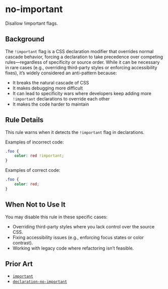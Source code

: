 # no-important

Disallow !important flags.

## Background

The `!important` flag is a CSS declaration modifier that overrides normal cascade behavior, forcing a declaration to take precedence over competing rules—regardless of specificity or source order. While it can be necessary in rare cases (e.g., overriding third-party styles or enforcing accessibility fixes), it’s widely considered an anti-pattern because:

- It breaks the natural cascade of CSS
- It makes debugging more difficult
- It can lead to specificity wars where developers keep adding more `!important` declarations to override each other
- It makes the code harder to maintain

## Rule Details

This rule warns when it detects the `!important` flag in declarations.

Examples of incorrect code:

```css
.foo {
	color: red !important;
}
```

Examples of correct code:

```css
.foo {
	color: red;
}
```

## When Not to Use It

You may disable this rule in these specific cases:

- Overriding third-party styles where you lack control over the source CSS.
- Fixing accessibility issues (e.g., enforcing focus states or color contrast).
- Working with legacy code where refactoring isn’t feasible.

## Prior Art

- [`important`](https://github.com/CSSLint/csslint/wiki/Disallow-%21important)
- [`declaration-no-important`](https://stylelint.io/user-guide/rules/declaration-no-important/)
